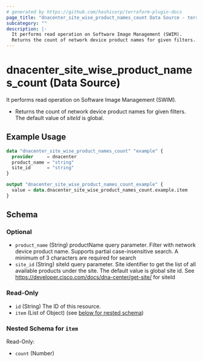 ```yaml
---
# generated by https://github.com/hashicorp/terraform-plugin-docs
page_title: "dnacenter_site_wise_product_names_count Data Source - terraform-provider-dnacenter"
subcategory: ""
description: |-
  It performs read operation on Software Image Management (SWIM).
  Returns the count of network device product names for given filters. The default value of siteId is global.
---
```


# dnacenter_site_wise_product_names_count (Data Source)

It performs read operation on Software Image Management (SWIM).

- Returns the count of network device product names for given filters. The default value of *siteId* is global.

## Example Usage

```terraform
data "dnacenter_site_wise_product_names_count" "example" {
  provider     = dnacenter
  product_name = "string"
  site_id      = "string"
}

output "dnacenter_site_wise_product_names_count_example" {
  value = data.dnacenter_site_wise_product_names_count.example.item
}
```

<!-- schema generated by tfplugindocs -->
## Schema

### Optional

- `product_name` (String) productName query parameter. Filter with network device product name. Supports partial case-insensitive search. A minimum of 3 characters are required for search
- `site_id` (String) siteId query parameter. Site identifier to get the list of all available products under the site. The default value is global site id. See https://developer.cisco.com/docs/dna-center/get-site/ for siteId

### Read-Only

- `id` (String) The ID of this resource.
- `item` (List of Object) (see [below for nested schema](#nestedatt--item))

<a id="nestedatt--item"></a>
### Nested Schema for `item`

Read-Only:

- `count` (Number)
